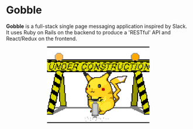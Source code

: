 # Gobble

**Gobble** is a full-stack single page messaging application inspired by Slack. It uses Ruby on Rails on the backend to produce a 'RESTful' API and React/Redux on the frontend.

<div align="center">
  <img src="./readme_images/under_construction_pikachu.gif"></img>
</div>
